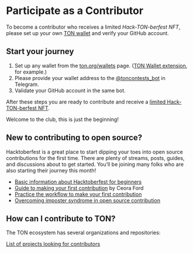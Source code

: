 # Participate as a Contributor

To become a contributor who receives a limited *Hack-TON-berfest NFT*, please set up your own [TON wallet](https://ton.org/wallets) and verify your GitHub account.

## Start your journey

1. Set up any wallet from the [ton.org/wallets](https://ton.org/wallets) page. ([TON Wallet extension](https://chrome.google.com/webstore/detail/ton-wallet/nphplpgoakhhjchkkhmiggakijnkhfnd), for example.)
2. Please provide your wallet address to the [@toncontests_bot](https://t.me/toncontests_bot) in Telegram.
3. Validate your GitHub account in the same bot.

After these steps you are ready to contribute and receive a [limited Hack-TON-berfest NFT](/contribute/hacktoberfest/#what-the-rewards).

Welcome to the club, this is just the beginning!

## New to contributing to open source?

Hacktoberfest is a great place to start dipping your toes into open source contributions for the first time. There are plenty of streams, posts, guides, and discussions about to get started. You’ll be joining many folks who are also starting their journey this month!

* [Basic information about Hacktoberfest for beginners](https://hacktoberfest.com/participation/#beginner-resources)
* [Guide to making your first contribution](https://dev.to/codesandboxio/how-to-make-your-first-open-source-contribution-2oim) by Ceora Ford
* [Practice the workflow to make your first contribution](https://github.com/firstcontributions/first-contributions)
* [Overcoming imposter syndrome in open source contribution](https://blackgirlbytes.dev/conquering-the-fear-of-contributing-to-open-source)

## How can I contribute to TON?

The TON ecosystem has several organizations and repositories:

<span className="DocsMarkdown--button-group-content">
  <a href="/hacktonberfest"
     className="Button Button-is-docs-primary">
    List of projects looking for contributors
  </a>
</span>